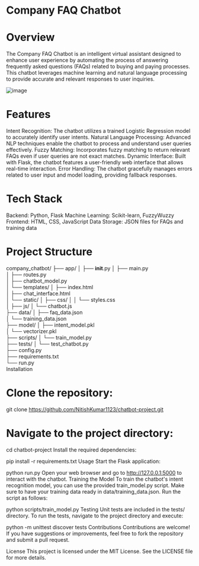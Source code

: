 # Company FAQ Chatbot
# Overview
The Company FAQ Chatbot is an intelligent virtual assistant designed to enhance user experience by automating the process of answering frequently asked questions (FAQs) related to buying and paying processes. This chatbot leverages machine learning and natural language processing to provide accurate and relevant responses to user inquiries.

![image](https://github.com/user-attachments/assets/2e493faf-ef77-433a-8907-2aec14c362c4)

# Features
Intent Recognition: The chatbot utilizes a trained Logistic Regression model to accurately identify user intents.
Natural Language Processing: Advanced NLP techniques enable the chatbot to process and understand user queries effectively.
Fuzzy Matching: Incorporates fuzzy matching to return relevant FAQs even if user queries are not exact matches.
Dynamic Interface: Built with Flask, the chatbot features a user-friendly web interface that allows real-time interaction.
Error Handling: The chatbot gracefully manages errors related to user input and model loading, providing fallback responses.
# Tech Stack
Backend: Python, Flask
Machine Learning: Scikit-learn, FuzzyWuzzy
Frontend: HTML, CSS, JavaScript
Data Storage: JSON files for FAQs and training data
# Project Structure

company_chatbot/
├── app/
│   ├── __init__.py
│   ├── main.py                  
│   ├── routes.py                
│   ├── chatbot_model.py         
│   └── templates/
│       ├── index.html           
│       ├── chat_interface.html  
│   └── static/
│       ├── css/
│       │   └── styles.css       
│       ├── js/
│           └── chatbot.js       
├── data/
│   ├── faq_data.json             
│   └── training_data.json       
├── model/
│   ├── intent_model.pkl         
│   └── vectorizer.pkl           
├── scripts/
│   └── train_model.py           
├── tests/
│   └── test_chatbot.py          
├── config.py                    
├── requirements.txt             
└── run.py                       
Installation
# Clone the repository:

git clone https://github.com/NitishKumar1123/chatbot-project.git
# Navigate to the project directory:

cd chatbot-project
Install the required dependencies:

pip install -r requirements.txt
Usage
Start the Flask application:

python run.py
Open your web browser and go to http://127.0.0.1:5000 to interact with the chatbot.
Training the Model
To train the chatbot's intent recognition model, you can use the provided train_model.py script. Make sure to have your training data ready in data/training_data.json. Run the script as follows:

python scripts/train_model.py
Testing
Unit tests are included in the tests/ directory. To run the tests, navigate to the project directory and execute:

python -m unittest discover tests
Contributions
Contributions are welcome! If you have suggestions or improvements, feel free to fork the repository and submit a pull request.

License
This project is licensed under the MIT License. See the LICENSE file for more details.

